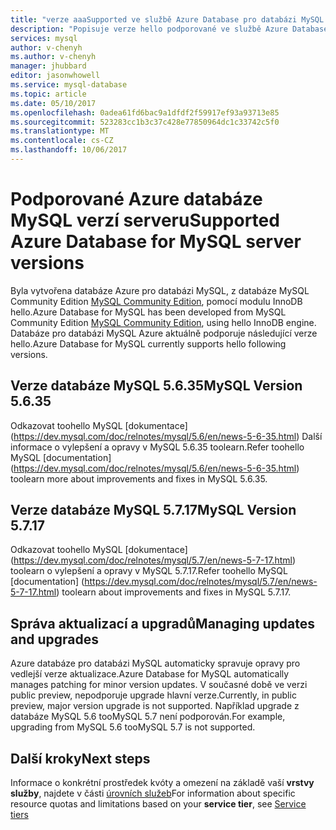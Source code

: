 ```yaml
---
title: "verze aaaSupported ve službě Azure Database pro databázi MySQL | Microsoft Docs"
description: "Popisuje verze hello podporované ve službě Azure Database pro databázi MySQL."
services: mysql
author: v-chenyh
ms.author: v-chenyh
manager: jhubbard
editor: jasonwhowell
ms.service: mysql-database
ms.topic: article
ms.date: 05/10/2017
ms.openlocfilehash: 0adea61fd6bac9a1dfdf2f59917ef93a93713e85
ms.sourcegitcommit: 523283cc1b3c37c428e77850964dc1c33742c5f0
ms.translationtype: MT
ms.contentlocale: cs-CZ
ms.lasthandoff: 10/06/2017
---
```

# <a name="supported-azure-database-for-mysql-server-versions"></a><span data-ttu-id="4d1ff-103">Podporované Azure databáze MySQL verzí serveru</span><span class="sxs-lookup"><span data-stu-id="4d1ff-103">Supported Azure Database for MySQL server versions</span></span>
<span data-ttu-id="4d1ff-104">Byla vytvořena databáze Azure pro databázi MySQL, z databáze MySQL Community Edition [MySQL Community Edition](https://www.mysql.com/products/community/), pomocí modulu InnoDB hello.</span><span class="sxs-lookup"><span data-stu-id="4d1ff-104">Azure Database for MySQL has been developed from MySQL Community Edition [MySQL Community Edition](https://www.mysql.com/products/community/), using hello InnoDB engine.</span></span>  <span data-ttu-id="4d1ff-105">Databáze pro databázi MySQL Azure aktuálně podporuje následující verze hello.</span><span class="sxs-lookup"><span data-stu-id="4d1ff-105">Azure Database for MySQL currently supports hello following versions.</span></span>

## <a name="mysql-version-5635"></a><span data-ttu-id="4d1ff-106">Verze databáze MySQL 5.6.35</span><span class="sxs-lookup"><span data-stu-id="4d1ff-106">MySQL Version 5.6.35</span></span>
<span data-ttu-id="4d1ff-107">Odkazovat toohello MySQL [dokumentace] (https://dev.mysql.com/doc/relnotes/mysql/5.6/en/news-5-6-35.html) Další informace o vylepšení a opravy v MySQL 5.6.35 toolearn.</span><span class="sxs-lookup"><span data-stu-id="4d1ff-107">Refer toohello MySQL [documentation] (https://dev.mysql.com/doc/relnotes/mysql/5.6/en/news-5-6-35.html) toolearn more about improvements and fixes in MySQL 5.6.35.</span></span>

## <a name="mysql-version-5717"></a><span data-ttu-id="4d1ff-108">Verze databáze MySQL 5.7.17</span><span class="sxs-lookup"><span data-stu-id="4d1ff-108">MySQL Version 5.7.17</span></span>
<span data-ttu-id="4d1ff-109">Odkazovat toohello MySQL [dokumentace] (https://dev.mysql.com/doc/relnotes/mysql/5.7/en/news-5-7-17.html) toolearn o vylepšení a opravy v MySQL 5.7.17.</span><span class="sxs-lookup"><span data-stu-id="4d1ff-109">Refer toohello MySQL [documentation] (https://dev.mysql.com/doc/relnotes/mysql/5.7/en/news-5-7-17.html) toolearn about improvements and fixes in MySQL 5.7.17.</span></span>

## <a name="managing-updates-and-upgrades"></a><span data-ttu-id="4d1ff-110">Správa aktualizací a upgradů</span><span class="sxs-lookup"><span data-stu-id="4d1ff-110">Managing updates and upgrades</span></span>
<span data-ttu-id="4d1ff-111">Azure databáze pro databázi MySQL automaticky spravuje opravy pro vedlejší verze aktualizace.</span><span class="sxs-lookup"><span data-stu-id="4d1ff-111">Azure Database for MySQL automatically manages patching for minor version updates.</span></span> <span data-ttu-id="4d1ff-112">V současné době ve verzi public preview, nepodporuje upgrade hlavní verze.</span><span class="sxs-lookup"><span data-stu-id="4d1ff-112">Currently, in public preview, major version upgrade is not supported.</span></span> <span data-ttu-id="4d1ff-113">Například upgrade z databáze MySQL 5.6 tooMySQL 5.7 není podporován.</span><span class="sxs-lookup"><span data-stu-id="4d1ff-113">For example, upgrading from MySQL 5.6 tooMySQL 5.7 is not supported.</span></span>

## <a name="next-steps"></a><span data-ttu-id="4d1ff-114">Další kroky</span><span class="sxs-lookup"><span data-stu-id="4d1ff-114">Next steps</span></span>

<span data-ttu-id="4d1ff-115">Informace o konkrétní prostředek kvóty a omezení na základě vaší **vrstvy služby**, najdete v části [úrovních služeb](./concepts-service-tiers.md)</span><span class="sxs-lookup"><span data-stu-id="4d1ff-115">For information about specific resource quotas and limitations based on your **service tier**, see [Service tiers](./concepts-service-tiers.md)</span></span>
